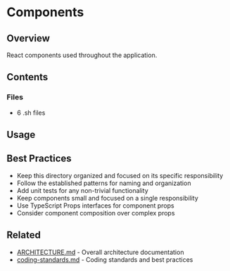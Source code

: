 # Components

## Overview

React components used throughout the application.

## Contents

### Files

- 6 .sh files

## Usage

## Best Practices

- Keep this directory organized and focused on its specific responsibility
- Follow the established patterns for naming and organization
- Add unit tests for any non-trivial functionality
- Keep components small and focused on a single responsibility
- Use TypeScript Props interfaces for component props
- Consider component composition over complex props

## Related

- [ARCHITECTURE.md](/ARCHITECTURE.md) - Overall architecture documentation
- [coding-standards.md](/docs/guides/coding-standards.md) - Coding standards and best practices
